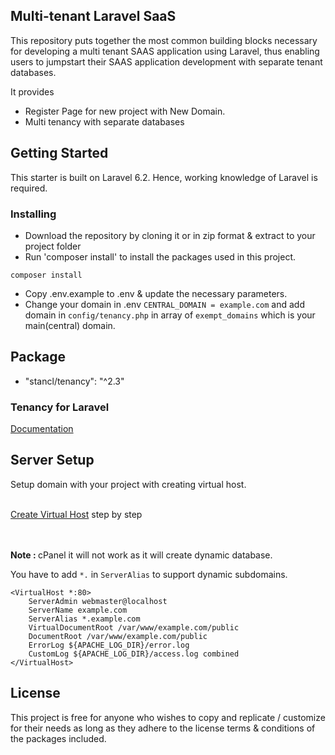## Multi-tenant Laravel SaaS

This repository puts together the most common building blocks necessary for developing a multi tenant SAAS application using Laravel, thus enabling users to jumpstart their SAAS application development with separate tenant databases.

It provides

- Register Page for new project with New Domain.
- Multi tenancy with separate databases

## Getting Started
This starter is built on Laravel 6.2. Hence, working knowledge of Laravel is required.

### Installing
- Download the repository by cloning it or in zip format & extract to your project folder
- Run 'composer install' to install the packages used in this project.

```
composer install     
```
- Copy .env.example to .env & update the necessary parameters.
- Change your domain in .env `CENTRAL_DOMAIN = example.com` and add domain in `config/tenancy.php` in array of `exempt_domains` which is your main(central) domain.

## Package
- "stancl/tenancy": "^2.3"
<h3>Tenancy for Laravel</h3> 
<a href="https://tenancyforlaravel.com/docs/v2/getting-started/">Documentation</a>

## Server Setup
Setup domain with your project with creating virtual host.

<br><a href="https://www.digitalocean.com/community/tutorials/how-to-set-up-apache-virtual-hosts-on-ubuntu-18-04">Create Virtual Host</a> step by step

<br><br><b>Note : </b> cPanel it will not work as it will create dynamic database.

You have to add `*.` in `ServerAlias` to support dynamic subdomains.

```
<VirtualHost *:80>
    ServerAdmin webmaster@localhost
    ServerName example.com
    ServerAlias *.example.com
    VirtualDocumentRoot /var/www/example.com/public
    DocumentRoot /var/www/example.com/public
    ErrorLog ${APACHE_LOG_DIR}/error.log
    CustomLog ${APACHE_LOG_DIR}/access.log combined
</VirtualHost>
```

## License

This project is free for anyone who wishes to copy and replicate / customize for their needs as long as they adhere to the license terms & conditions of the packages included.
